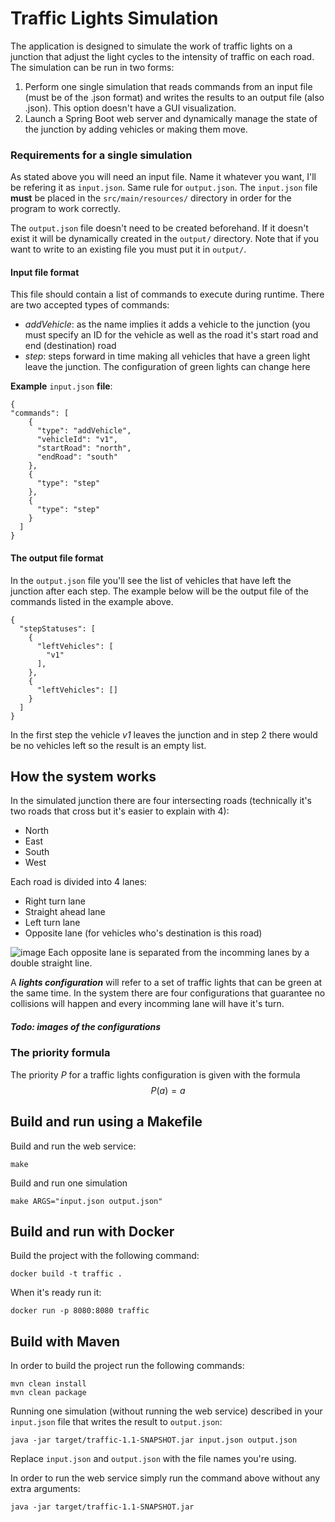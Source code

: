 # Traffic Lights Simulation

The application is designed to simulate the work of traffic lights on a junction that adjust the light cycles to the intensity of traffic on each road. The simulation can be run
in two forms:
  1. Perform one single simulation that reads commands from an input file (must be of the .json format) and writes the results to an output file (also .json). This option
doesn't have a GUI visualization.
  2. Launch a Spring Boot web server and dynamically manage the state of the junction by adding vehicles or making them move.

### Requirements for a single simulation
As stated above you will need an input file. Name it whatever you want, I'll be refering it as `input.json`. Same rule for `output.json`. The `input.json` file **must** be placed
in the `src/main/resources/` directory in order for the program to work correctly.

The `output.json` file doesn't need to be created beforehand. If it doesn't exist it will be dynamically created in the `output/` directory. Note that if you want
to write to an existing file you must put it in `output/`.

#### Input file format
This file should contain a list of commands to execute during runtime. There are two accepted types of commands:
  - *addVehicle*: as the name implies it adds a vehicle to the junction (you must specify an ID for the vehicle as well as the road it's start road and end (destination) road
  - *step*: steps forward in time making all vehicles that have a green light leave the junction. The configuration of green lights can change here

**Example** `input.json` **file**:
```
{
"commands": [
    {
      "type": "addVehicle",
      "vehicleId": "v1",
      "startRoad": "north",
      "endRoad": "south"
    },
    {
      "type": "step"
    },
    {
      "type": "step"
    }
  ]
}
```
#### The output file format
In the `output.json` file you'll see the list of vehicles that have left the junction after each step. The example below will be the output file of the commands listed in the example above.
```
{
  "stepStatuses": [
    {
      "leftVehicles": [
        "v1"
      ],
    },
    {
      "leftVehicles": []
    }
  ]
}
```
In the first step the vehicle *v1* leaves the junction and in step 2 there would be no vehicles left so the result is an empty list.

## How the system works
In the simulated junction there are four intersecting roads (technically it's two roads that cross but it's easier to explain with 4):
  - North
  - East
  - South
  - West

Each road is divided into 4 lanes:
  - Right turn lane
  - Straight ahead lane
  - Left turn lane
  - Opposite lane (for vehicles who's destination is this road)

![image](https://github.com/user-attachments/assets/2b420a3d-3e20-492b-97a2-9f0f1400fae9)
Each opposite lane is separated from the incomming lanes by a double straight line.

A ***lights configuration*** will refer to a set of traffic lights that can be green at the same time. In the system there are four configurations that guarantee no collisions
will happen and every incomming lane will have it's turn.

##### Todo: images of the configurations

### The priority formula
The priority *P* for a traffic lights configuration is given with the formula 
$$P(a)=a$$

## Build and run using a Makefile
Build and run the web service:
```
make
```

Build and run one simulation
```
make ARGS="input.json output.json"
```

## Build and run with Docker
Build the project with the following command:
```
docker build -t traffic .
```

When it's ready run it:
```
docker run -p 8080:8080 traffic
```

## Build with Maven
In order to build the project run the following commands:
```
mvn clean install
mvn clean package
```

Running one simulation (without running the web service) described in your `input.json` file that writes the result to `output.json`:
```
java -jar target/traffic-1.1-SNAPSHOT.jar input.json output.json
```
Replace `input.json` and `output.json` with the file names you're using.

In order to run the web service simply run the command above without any extra arguments:
```
java -jar target/traffic-1.1-SNAPSHOT.jar
```